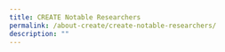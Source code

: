 ```yaml
---
title: CREATE Notable Researchers
permalink: /about-create/create-notable-researchers/
description: ""
---
```

